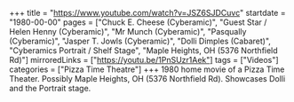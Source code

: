 +++
title = "https://www.youtube.com/watch?v=JSZ6SJDCuvc"
startdate = "1980-00-00"
pages = ["Chuck E. Cheese (Cyberamic)", "Guest Star / Helen Henny (Cyberamic)", "Mr Munch (Cyberamic)", "Pasqually (Cyberamic)", "Jasper T. Jowls (Cyberamic)", "Dolli Dimples (Cabaret)", "Cyberamics Portrait / Shelf Stage", "Maple Heights, OH (5376 Northfield Rd)"]
mirroredLinks = ["https://youtu.be/1PnSUzr1Aek"]
tags = ["Videos"]
categories = ["Pizza Time Theatre"]
+++
1980 home movie of a Pizza Time Theater. Possibly Maple Heights, OH (5376 Northfield Rd). Showcases Dolli and the Portrait stage. 
